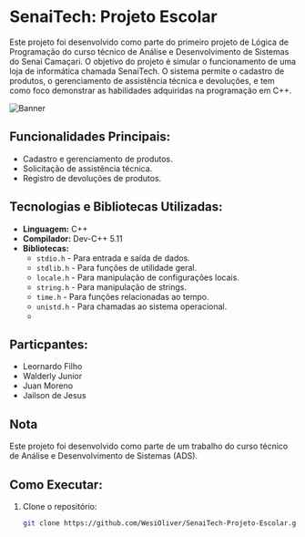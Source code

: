 # SenaiTech: Projeto Escolar

Este projeto foi desenvolvido como parte do primeiro projeto de Lógica de Programação do curso técnico de Análise e Desenvolvimento de Sistemas do Senai Camaçari. O objetivo do projeto é simular o funcionamento de uma loja de informática chamada SenaiTech. O sistema permite o cadastro de produtos, o gerenciamento de assistência técnica e devoluções, e tem como foco demonstrar as habilidades adquiridas na programação em C++.

![Banner](https://github.com/user-attachments/assets/2500cf33-3af4-4d12-ab54-7bf9a5e1248f)


## Funcionalidades Principais:
- Cadastro e gerenciamento de produtos.
- Solicitação de assistência técnica.
- Registro de devoluções de produtos.


## Tecnologias e Bibliotecas Utilizadas:
- **Linguagem:** C++
- **Compilador:** Dev-C++ 5.11
- **Bibliotecas:**
  - `stdio.h` - Para entrada e saída de dados.
  - `stdlib.h` - Para funções de utilidade geral.
  - `locale.h` - Para manipulação de configurações locais.
  - `string.h` - Para manipulação de strings.
  - `time.h` - Para funções relacionadas ao tempo.
  - `unistd.h` - Para chamadas ao sistema operacional.
  - 
## Particpantes:
- Leornardo Filho
- Walderly Junior
- Juan Moreno
- Jailson de Jesus

## Nota

Este projeto foi desenvolvido como parte de um trabalho do curso técnico de Análise e Desenvolvimento de Sistemas (ADS).

## Como Executar:
1. Clone o repositório:
   ```bash
   git clone https://github.com/WesiOliver/SenaiTech-Projeto-Escolar.git
